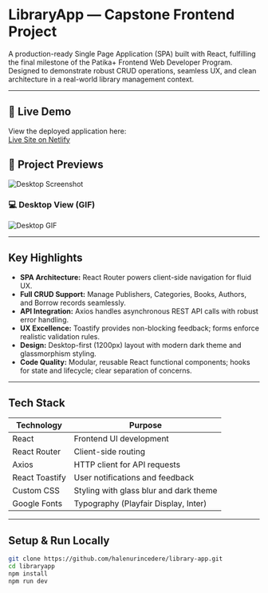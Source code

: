 # LibraryApp — Capstone Frontend Project

A production-ready Single Page Application (SPA) built with React, fulfilling the final milestone of the Patika+ Frontend Web Developer Program.  
Designed to demonstrate robust CRUD operations, seamless UX, and clean architecture in a real-world library management context.

---

## 🔗 Live Demo

View the deployed application here:  
[Live Site on Netlify](https://library-app.netlify.app)

## 🎥 Project Previews

![Desktop Screenshot](src/assets/images/LibraryApp.png)

### 💻 Desktop View (GIF)
![Desktop GIF](src/assets/images/LumiLibrary.gif)

---

## Key Highlights

- **SPA Architecture:** React Router powers client-side navigation for fluid UX.  
- **Full CRUD Support:** Manage Publishers, Categories, Books, Authors, and Borrow records seamlessly.  
- **API Integration:** Axios handles asynchronous REST API calls with robust error handling.  
- **UX Excellence:** Toastify provides non-blocking feedback; forms enforce realistic validation rules.  
- **Design:** Desktop-first (1200px) layout with modern dark theme and glassmorphism styling.  
- **Code Quality:** Modular, reusable React functional components; hooks for state and lifecycle; clear separation of concerns.

---

## Tech Stack

| Technology     | Purpose                                   |
| -------------- | ----------------------------------------- |
| React          | Frontend UI development                   |
| React Router   | Client-side routing                       |
| Axios          | HTTP client for API requests              |
| React Toastify | User notifications and feedback          |
| Custom CSS     | Styling with glass blur and dark theme   |
| Google Fonts   | Typography (Playfair Display, Inter)      |

---

## Setup & Run Locally

```bash
git clone https://github.com/halenurincedere/library-app.git
cd libraryapp
npm install
npm run dev